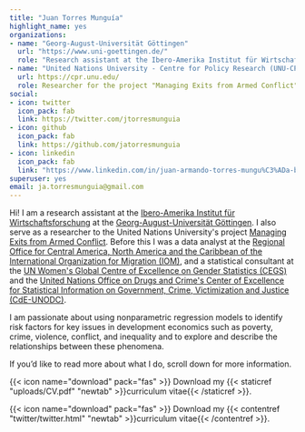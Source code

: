 ```yaml
---
title: "Juan Torres Munguía"
highlight_name: yes
organizations:
- name: "Georg-August-Universität Göttingen"
  url: "https://www.uni-goettingen.de/"
  role: "Research assistant at the Ibero-Amerika Institut für Wirtschaftsforschung"
- name: "United Nations University - Centre for Policy Research (UNU-CPR)"
  url: https://cpr.unu.edu/
  role: Researcher for the project "Managing Exits from Armed Conflict"
social:
- icon: twitter
  icon_pack: fab
  link: https://twitter.com/jtorresmunguia
- icon: github
  icon_pack: fab
  link: https://github.com/jatorresmunguia
- icon: linkedin
  icon_pack: fab
  link: "https://www.linkedin.com/in/juan-armando-torres-mungu%C3%ADa-b13279243/"
superuser: yes
email: ja.torresmunguia@gmail.com
---
```


Hi! I am a research assistant at the [Ibero-Amerika Institut für Wirtschaftsforschung](https://uni-goettingen.de/en/64104.html) at the [Georg-August-Universität Göttingen](https://uni-goettingen.de/). I also serve as a researcher to the United Nations University's project [Managing Exits from Armed Conflict](https://cpr.unu.edu/research/projects/meac.html#outline). Before this I was a data analyst at the [Regional Office for Central America, North America and the Caribbean of the International Organization for Migration (IOM)](https://rosanjose.iom.int/en), and a statistical consultant at the [UN Women's Global Centre of Excellence on Gender Statistics (CEGS)](https://data.unwomen.org/where-we-work/cegs) and the [United Nations Office on Drugs and Crime's Center of Excellence for Statistical Information on Government, Crime, Victimization and Justice (CdE-UNODC)](https://www.cdeunodc.inegi.org.mx/index.php/en/). 

I am passionate about using nonparametric regression models to identify risk factors for key issues in development economics such as poverty, crime, violence, conflict, and inequality and to explore and describe the relationships between these phenomena.

If you’d like to read more about what I do, scroll down for more information.

{{< icon name="download" pack="fas" >}} Download my {{< staticref "uploads/CV.pdf" "newtab" >}}curriculum vitae{{< /staticref >}}.

{{< icon name="download" pack="fas" >}} Download my {{< contentref "twitter/twitter.html" "newtab" >}}curriculum vitae{{< /contentref >}}.
